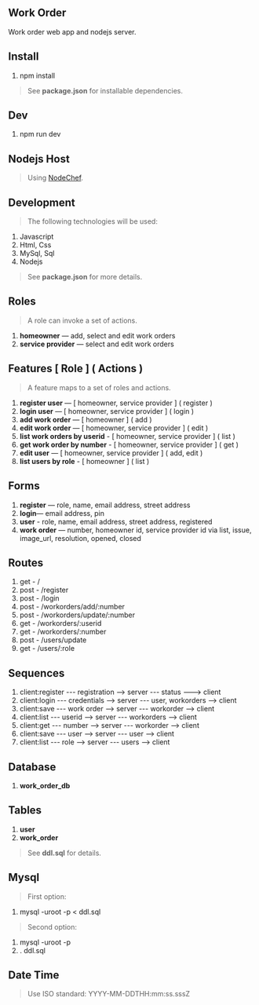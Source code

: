Work Order
----------
Work order web app and nodejs server.

Install
-------
1. npm install
>See **package.json** for installable dependencies.

Dev
---
1. npm run dev

Nodejs Host
-----------
>Using [NodeChef](https://www.nodechef.com/nodejs-hosting).

Development
-----------
>The following technologies will be used:
1. Javascript
2. Html, Css
3. MySql, Sql
4. Nodejs
>See **package.json** for more details.

Roles
-----
>A role can invoke a set of actions.
1. **homeowner** — add, select and edit work orders
2. **service provider** — select and edit work orders

Features [ Role ] ( Actions )
-----------------------------
>A feature maps to a set of roles and actions.
1. **register user** — [ homeowner, service provider ] ( register )
2. **login user** — [ homeowner, service provider ] ( login )
3. **add work order** — [ homeowner ] ( add )
4. **edit work order** — [ homeowner, service provider ] ( edit )
5. **list work orders by userid** - [ homeowner, service provider ] ( list )
6. **get work order by number** - [ homeowner, service provider ] ( get )
7. **edit user** — [ homeowner, service provider ] ( add, edit )
8. **list users by role** - [ homeowner ] ( list )

Forms
-----
1. **register** — role, name, email address, street address
2. **login**— email address, pin
3. **user** - role, name, email address, street address, registered
4. **work order** — number, homeowner id, service provider id via list, issue, image_url, resolution, opened, closed

Routes
------
1. get  - /
2. post - /register
3. post - /login
4. post - /workorders/add/:number
5. post - /workorders/update/:number
6. get  - /workorders/:userid
7. get  - /workorders/:number
8. post - /users/update
9. get  - /users/:role

Sequences
---------
1. client:register --- registration --> server --- status ---> client
2. client:login --- credentials --> server --- user, workorders --> client
3. client:save --- work order --> server --- workorder --> client
4. client:list --- userid --> server --- workorders --> client
5. client:get --- number --> server --- workorder --> client
6. client:save --- user --> server --- user --> client
7. client:list --- role --> server --- users --> client

Database
--------
1. **work_order_db**

Tables
------
1. **user**
2. **work_order**
>See **ddl.sql** for details.

Mysql
-----
>First option:
1. mysql -uroot -p < ddl.sql
>Second option:
1. mysql -uroot -p
2. \. ddl.sql

Date Time
---------
>Use ISO standard: YYYY-MM-DDTHH:mm:ss.sssZ